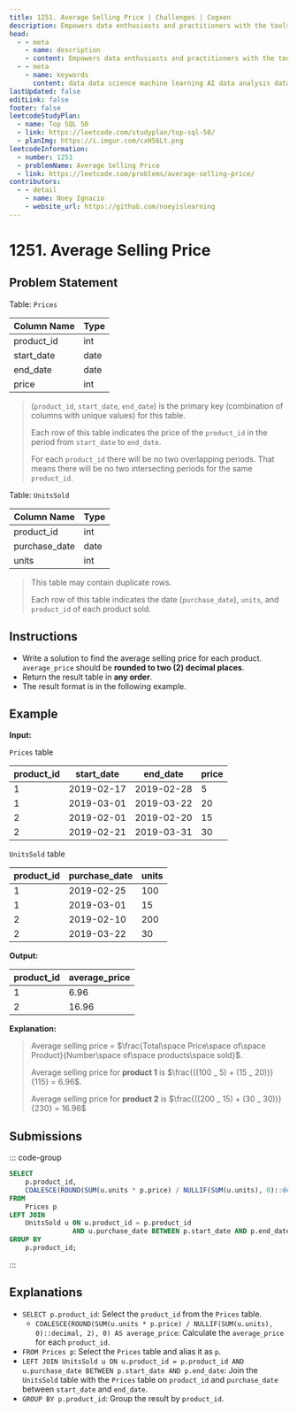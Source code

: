 ```yaml
---
title: 1251. Average Selling Price | Challenges | Cogxen
description: Empowers data enthusiasts and practitioners with the tools and knowledge to unlock the potential of data.
head:
  - - meta
    - name: description
    - content: Empowers data enthusiasts and practitioners with the tools and knowledge to unlock the potential of data.
  - - meta
    - name: keywords
      content: data data science machine learning AI data analysis data-driven data enthusiasts data practitioners
lastUpdated: false
editLink: false
footer: false
leetcodeStudyPlan:
  - name: Top SQL 50
  - link: https://leetcode.com/studyplan/top-sql-50/
  - planImg: https://i.imgur.com/cxH56Lt.png
leetcodeInformation:
  - number: 1251
  - problemName: Average Selling Price
  - link: https://leetcode.com/problems/average-selling-price/
contributors:
  - - detail
    - name: Noey Ignacio
    - website_url: https://github.com/noeyislearning
---
```


# 1251. Average Selling Price

## Problem Statement

Table: `Prices`

<ScrollableTableContainer>

| Column Name | Type |
| ----------- | ---- |
| product_id  | int  |
| start_date  | date |
| end_date    | date |
| price       | int  |

</ScrollableTableContainer>

> (`product_id`, `start_date`, `end_date`) is the primary key (combination of columns with unique values) for this table.
>
> Each row of this table indicates the price of the `product_id` in the period from `start_date` to `end_date`.
>
> For each `product_id` there will be no two overlapping periods. That means there will be no two intersecting periods for the same `product_id`.

Table: `UnitsSold`

<ScrollableTableContainer>

| Column Name   | Type |
| ------------- | ---- |
| product_id    | int  |
| purchase_date | date |
| units         | int  |

</ScrollableTableContainer>

> This table may contain duplicate rows.
>
> Each row of this table indicates the date (`purchase_date`), `units`, and `product_id` of each product sold.

## Instructions

- Write a solution to find the average selling price for each product. `average_price` should be **rounded to two (2) decimal places**.
- Return the result table in **any order**.
- The result format is in the following example.

## Example

**Input:**

`Prices` table

<ScrollableTableContainer>

| product_id | start_date | end_date   | price |
| ---------- | ---------- | ---------- | ----- |
| 1          | 2019-02-17 | 2019-02-28 | 5     |
| 1          | 2019-03-01 | 2019-03-22 | 20    |
| 2          | 2019-02-01 | 2019-02-20 | 15    |
| 2          | 2019-02-21 | 2019-03-31 | 30    |

</ScrollableTableContainer>

`UnitsSold` table

<ScrollableTableContainer>

| product_id | purchase_date | units |
| ---------- | ------------- | ----- |
| 1          | 2019-02-25    | 100   |
| 1          | 2019-03-01    | 15    |
| 2          | 2019-02-10    | 200   |
| 2          | 2019-03-22    | 30    |

</ScrollableTableContainer>

**Output:**

<ScrollableTableContainer>

| product_id | average_price |
| ---------- | ------------- |
| 1          | 6.96          |
| 2          | 16.96         |

</ScrollableTableContainer>

**Explanation:**

> Average selling price = $\frac{Total\space Price\space of\space Product}{Number\space of\space products\space sold}$.
>
> Average selling price for **product 1** is $\frac{((100 _ 5) + (15 _ 20))}{115} = 6.96$.
>
> Average selling price for **product 2** is $\frac{((200 _ 15) + (30 _ 30))}{230} = 16.96$

## Submissions

::: code-group

```sql [PostgreSQL] :line-numbers
SELECT
    p.product_id,
    COALESCE(ROUND(SUM(u.units * p.price) / NULLIF(SUM(u.units), 0)::decimal, 2), 0) AS average_price
FROM
    Prices p
LEFT JOIN
    UnitsSold u ON u.product_id = p.product_id
                AND u.purchase_date BETWEEN p.start_date AND p.end_date
GROUP BY
    p.product_id;
```

:::

## Explanations

<CustomAccordion title="PostgreSQL" submitted_by="@noeyislearning" submit_website_url="https://github.com/noeyislearning" :collapsed=false>

- `SELECT p.product_id`: Select the `product_id` from the `Prices` table.
  - `COALESCE(ROUND(SUM(u.units * p.price) / NULLIF(SUM(u.units), 0)::decimal, 2), 0) AS average_price`: Calculate the `average_price` for each `product_id`.
- `FROM Prices p`: Select the `Prices` table and alias it as `p`.
- `LEFT JOIN UnitsSold u ON u.product_id = p.product_id AND u.purchase_date BETWEEN p.start_date AND p.end_date`: Join the `UnitsSold` table with the `Prices` table on `product_id` and `purchase_date` between `start_date` and `end_date`.
- `GROUP BY p.product_id`: Group the result by `product_id`.

</CustomAccordion>
